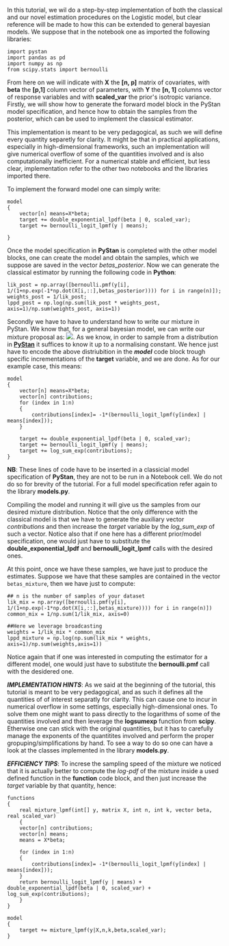 In this tutorial, we wil do a step-by-step implementation of both the classical and our novel estimation procedures on the Logistic model, but clear reference will be made to how this can be extended to general bayesian models. We suppose that in the notebook one as imported the following libraries:
```
import pystan
import pandas as pd
import numpy as np
from scipy.stats import bernoulli
```
From here on we will indicate with **X** the __[n, p]__ matrix of covariates, with **beta** the __[p,1]__ column vector of parameters, with **Y** the __[n, 1]__ columns vector of response variables and with **scaled_var** the prior's isotropic variance. 
Firstly, we will show how to generate the forward model block in the PyStan model specification, and hence how to obtain the samples from the posterior, which can be used to implement the classical estimator. 

This implementation is meant to be very pedagogical, as such we will define every quantity separetly for clarity. It might be that in practical applications, especially in high-dimensional frameworks, such an implementation will give numerical overflow of some of the quantities involved and is also computationally inefficient. For a numerical stable and efficient, but less clear, implementation refer to the other two notebooks and the libraries imported there.

To implement the forward model one can simply write:
```
model
{
    vector[n] means=X*beta;
    target += double_exponential_lpdf(beta | 0, scaled_var);
    target += bernoulli_logit_lpmf(y | means);

}
```
Once the model specification in **PyStan** is completed with the other model blocks, one can create the model and obtain the samples, which we suppose are saved in the vector _betas_posterior_. Now we can generate the classical estimator by running the following code in **Python**:
```
lik_post = np.array([bernoulli.pmf(y[i], 1/(1+np.exp(-1*np.dot(X[i,::],betas_posterior)))) for i in range(n)]);
weights_post = 1/lik_post;
lppd_post = np.log(np.sum(lik_post * weights_post, axis=1)/np.sum(weights_post, axis=1))
```

Secondly we have to have to understand how to write our mixture in PyStan.
We know that, for a general bayesian model, we can write our mixture proposal as: <img src="https://render.githubusercontent.com/render/math?math=q_{mix}(\theta)\propto p(y|\theta)p(\theta)(\sum_{i=0}^n p(y_i|\theta)^{-1})">. As we know, in order to sample from a distribution in [**PyStan**](https://mc-stan.org/docs/2_25/stan-users-guide/user-defined-probability-functions.html) it suffices to know it up to a normalising constant. We hence just have to encode the above distriubition in the **_model_** code block trough specific incrementations of the __target__ variable, and we are done. As for our example case, this means:
```
model
{
    vector[n] means=X*beta;
    vector[n] contributions;
    for (index in 1:n)
    {
        contributions[index]= -1*(bernoulli_logit_lpmf(y[index] | means[index]));
    }

    target += double_exponential_lpdf(beta | 0, scaled_var);
    target += bernoulli_logit_lpmf(y | means);
    target += log_sum_exp(contributions);
}
```
**NB**: These lines of code have to be inserted in a classicial model specification of **PyStan**, they are not to be run in a Notebook cell. We do not do so for brevity of the tutorial. For a full model specification refer again to the library __models.py__.

Compiling the model and running it will give us the samples from our desired mixture distribution. Notice that the only difference with the classical model is that we have to generate the auxiliary vector _contributions_ and then increase the _target_ variable by the _log_sum_exp_ of such a vector. Notice also that if one here has a different prior/model specification, one would just have to substitute the __double_exponential_lpdf__ and __bernoulli_logit_lpmf__ calls with the desired ones.


At this point, once we have these samples, we have just to produce the estimates.
Suppose we have that these samples are contained in the vector `betas_mixture`, then we have just to compute:
```
## n is the number of samples of your dataset
lik_mix = np.array([bernoulli.pmf(y[i], 1/(1+np.exp(-1*np.dot(X[i,::],betas_mixture)))) for i in range(n)])
common_mix = 1/np.sum(1/lik_mix, axis=0)

##Here we leverage broadcasting
weights = 1/lik_mix * common_mix
lppd_mixture = np.log(np.sum(lik_mix * weights, axis=1)/np.sum(weights,axis=1))
```
Notice again that if one was interested in computing the estimator for a different model, one would just have to substitute the __bernoulli.pmf__ call with the desidered one.

***IMPLEMENTATION HINTS***: As we said at the beginning of the tutorial, this tutorial is meant to be very pedagogical, and as such it defines all the quantities of of interest separatly for clarity. This can cause one to incur in numerical overflow in some settings, especially high-dimensional ones. To solve them one might want to pass directly to the logarithms of some of the quantities involved and then leverage the __logsumexp__ function from __scipy__. Etherwise one can stick with the original quantities, but it has to carefully manage the exponents of the quantitites involved and perform the proper gropuping/simplifications by hand. To see a way to do so one can have a look at the classes implemented in the library **models.py**.




***EFFICIENCY TIPS***: To increse the sampling speed of the mixture we noticed that it is actually better to compute the _log-pdf_ of the mixture inside a used defined function in the __function__ code block, and then just increase the _target_ variable by that quantity, hence:
```
functions
{
    real mixture_lpmf(int[] y, matrix X, int n, int k, vector beta, real scaled_var)
    {
    vector[n] contributions;
    vector[n] means;
    means = X*beta;

    for (index in 1:n)
    {
        contributions[index]= -1*(bernoulli_logit_lpmf(y[index] | means[index]));
    }
    return bernoulli_logit_lpmf(y | means) + double_exponential_lpdf(beta | 0, scaled_var) + log_sum_exp(contributions);
    }
}
```
```
model
{
    target += mixture_lpmf(y|X,n,k,beta,scaled_var);
}
```



